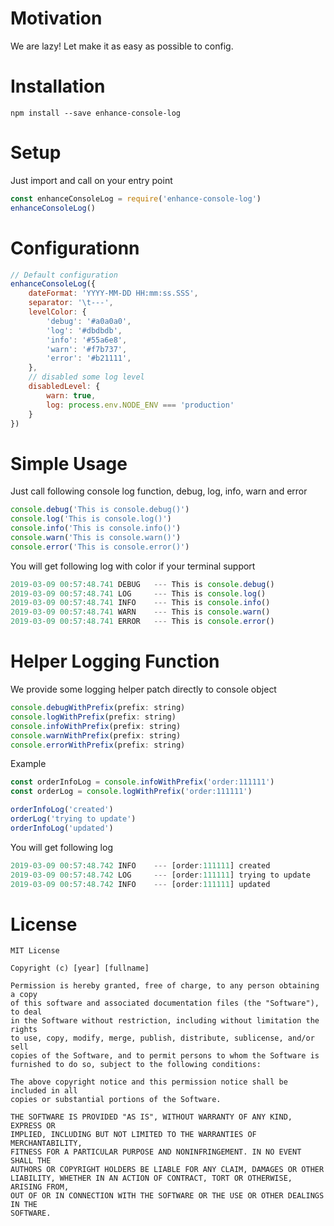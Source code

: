 # Motivation
We are lazy! Let make it as easy as possible to config.

# Installation
```
npm install --save enhance-console-log
```

# Setup
Just import and call on your entry point
```javascript
const enhanceConsoleLog = require('enhance-console-log')
enhanceConsoleLog()
```

# Configurationn
```javascript
// Default configuration
enhanceConsoleLog({
    dateFormat: 'YYYY-MM-DD HH:mm:ss.SSS',
    separator: '\t---',
    levelColor: {
        'debug': '#a0a0a0', 
        'log': '#dbdbdb', 
        'info': '#55a6e8', 
        'warn': '#f7b737',
        'error': '#b21111', 
    },
    // disabled some log level
    disabledLevel: {
        warn: true,
        log: process.env.NODE_ENV === 'production'
    }
})
```

# Simple Usage
Just call following console log function, debug, log, info, warn and error
```javascript
console.debug('This is console.debug()')
console.log('This is console.log()')
console.info('This is console.info()')
console.warn('This is console.warn()')
console.error('This is console.error()')
```
You will get following log with color if your terminal support
```javascript
2019-03-09 00:57:48.741 DEBUG   --- This is console.debug()
2019-03-09 00:57:48.741 LOG     --- This is console.log()
2019-03-09 00:57:48.741 INFO    --- This is console.info()
2019-03-09 00:57:48.741 WARN    --- This is console.warn()
2019-03-09 00:57:48.741 ERROR   --- This is console.error()
```
# Helper Logging Function
We provide some logging helper patch directly to console object
```javascript
console.debugWithPrefix(prefix: string)
console.logWithPrefix(prefix: string)
console.infoWithPrefix(prefix: string)
console.warnWithPrefix(prefix: string)
console.errorWithPrefix(prefix: string)
```
Example
```javascript
const orderInfoLog = console.infoWithPrefix('order:111111')
const orderLog = console.logWithPrefix('order:111111')

orderInfoLog('created')
orderLog('trying to update')
orderInfoLog('updated')
```
You will get following log
```javascript
2019-03-09 00:57:48.742 INFO    --- [order:111111] created
2019-03-09 00:57:48.742 LOG     --- [order:111111] trying to update
2019-03-09 00:57:48.742 INFO    --- [order:111111] updated
```

# License
```
MIT License

Copyright (c) [year] [fullname]

Permission is hereby granted, free of charge, to any person obtaining a copy
of this software and associated documentation files (the "Software"), to deal
in the Software without restriction, including without limitation the rights
to use, copy, modify, merge, publish, distribute, sublicense, and/or sell
copies of the Software, and to permit persons to whom the Software is
furnished to do so, subject to the following conditions:

The above copyright notice and this permission notice shall be included in all
copies or substantial portions of the Software.

THE SOFTWARE IS PROVIDED "AS IS", WITHOUT WARRANTY OF ANY KIND, EXPRESS OR
IMPLIED, INCLUDING BUT NOT LIMITED TO THE WARRANTIES OF MERCHANTABILITY,
FITNESS FOR A PARTICULAR PURPOSE AND NONINFRINGEMENT. IN NO EVENT SHALL THE
AUTHORS OR COPYRIGHT HOLDERS BE LIABLE FOR ANY CLAIM, DAMAGES OR OTHER
LIABILITY, WHETHER IN AN ACTION OF CONTRACT, TORT OR OTHERWISE, ARISING FROM,
OUT OF OR IN CONNECTION WITH THE SOFTWARE OR THE USE OR OTHER DEALINGS IN THE
SOFTWARE.
```
